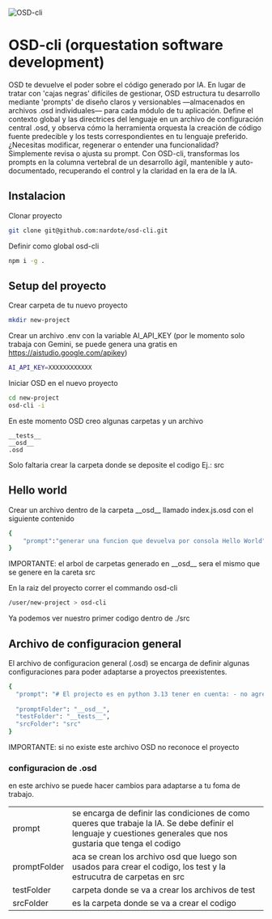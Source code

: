 ![OSD-cli](https://github.com/nardote/osd-cli/blob/main/assets/logo.png "OSD-cli Logo")

# OSD-cli (orquestation software development)
OSD te devuelve el poder sobre el código generado por IA. En lugar de tratar con 'cajas negras' difíciles de gestionar, OSD estructura tu desarrollo mediante 'prompts' de diseño claros y versionables —almacenados en archivos .osd individuales— para cada módulo de tu aplicación. Define el contexto global y las directrices del lenguaje en un archivo de configuración central .osd, y observa cómo la herramienta orquesta la creación de código fuente predecible y los tests correspondientes en tu lenguaje preferido. ¿Necesitas modificar, regenerar o entender una funcionalidad? Simplemente revisa o ajusta su prompt. Con OSD-cli, transformas los prompts en la columna vertebral de un desarrollo ágil, mantenible y auto-documentado, recuperando el control y la claridad en la era de la IA.

## Instalacion

Clonar proyecto

```bash
git clone git@github.com:nardote/osd-cli.git
```

Definir como global osd-cli

```bash
npm i -g .
```

## Setup del proyecto

Crear carpeta de tu nuevo proyecto

```bash
mkdir new-project
```

Crear un archivo .env con la variable AI_API_KEY (por le momento solo trabaja con Gemini, se puede genera una gratis en https://aistudio.google.com/apikey)

```bash
AI_API_KEY=XXXXXXXXXXXX
```

Iniciar OSD en el nuevo proyecto

```bash
cd new-project
osd-cli -i
```

En este momento OSD creo algunas carpetas y un archivo

```
__tests__
__osd__
.osd
```

Solo faltaria crear la carpeta donde se deposite el codigo Ej.: src

## Hello world

Crear un archivo dentro de la carpeta \_\_osd\_\_ llamado index.js.osd con el siguiente contenido

```bash
{
    "prompt":"generar una funcion que devuelva por consola Hello World"
}
```

IMPORTANTE: el arbol de carpetas generado en \_\_osd\_\_ sera el mismo que se genere en la careta src

En la raiz del proyecto correr el commando osd-cli

```bash
/user/new-project > osd-cli

```

Ya podemos ver nuestro primer codigo dentro de ./src

## Archivo de configuracion general

El archivo de configuracion general (.osd) se encarga de definir algunas configuraciones para poder adaptarse a proyectos preexistentes.

```bash
{
  "prompt": "# El projecto es en python 3.13 tener en cuenta: - no agregar el punto de entrada principal a cada archivo",
 
  "promptFolder": "__osd__",
  "testFolder": "__tests__",
  "srcFolder": "src"
}
```

IMPORTANTE: si no existe este archivo OSD no reconoce el proyecto

### configuracion de .osd

en este archivo se puede hacer cambios para adaptarse a tu foma de trabajo.

|                    |                                                                                                                                                                 |
| ------------------ | --------------------------------------------------------------------------------------------------------------------------------------------------------------- |
| prompt             | se encarga de definir las condiciones de como queres que trabaje la IA. Se debe definir el lenguaje y cuestiones generales que nos gustaria que tenga el codigo |
| promptFolder       | aca se crean los archivo osd que luego son usados para crear el codigo, los test y la estrucutra de carpetas en src                                             |
| testFolder         | carpeta donde se va a crear los archivos de test                                                                                                                |
| srcFolder          | es la carpeta donde se va a crear el codigo                                                                                                                     |
